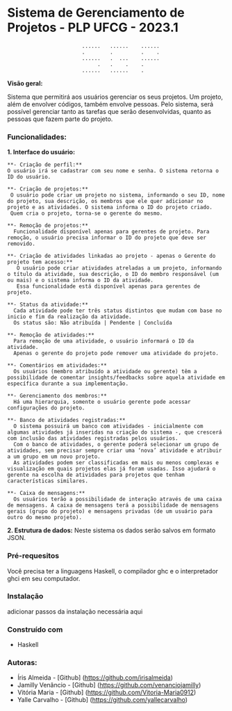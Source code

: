 # Sistema de Gerenciamento de Projetos - PLP UFCG - 2023.1

                            ......   ......    ......   
                            .        .         .    .
                            ......   .  ...    ......        
                                 .   .    .    .
                            ......   ......    .
**Visão geral:**

Sistema que permitirá aos usuários gerenciar os seus projetos. Um projeto, além de envolver códigos, também envolve pessoas. Pelo sistema, será possível gerenciar tanto as tarefas que serão desenvolvidas, quanto as pessoas que fazem parte do projeto.



### Funcionalidades:

 **1. Interface do usuário:**
   
    **- Criação de perfil:**
    O usuário irá se cadastrar com seu nome e senha. O sistema retorna o ID do usuário.
     
    **- Criação de projetos:**
     O usuário pode criar um projeto no sistema, informando o seu ID, nome do projeto, sua descrição, os membros que ele quer adicionar no projeto e as atividades. O sistema informa o ID do projeto criado.
     Quem cria o projeto, torna-se o gerente do mesmo.
         
    **- Remoção de projetos:**
      Funcionalidade disponível apenas para gerentes de projeto. Para remoção, o usuário precisa informar o ID do projeto que deve ser removido.
    
    **- Criação de atividades linkadas ao projeto - apenas o Gerente do projeto tem acesso:**
       O usuário pode criar atividades atreladas a um projeto, informando o título da atividade, sua descrição, o ID do membro responsável (um ou mais) e o sistema informa o ID da atividade.
       Essa funcionalidade está disponível apenas para gerentes de projeto.
    
    **- Status da atividade:**
      Cada atividade pode ter três status distintos que mudam com base no inicio e fim da realização da atividade.
      Os status são: Não atribuída | Pendente | Concluída
      
    **- Remoção de atividades:**
      Para remoção de uma atividade, o usuário informará o ID da atividade. 
      Apenas o gerente do projeto pode remover uma atividade do projeto.
    
    **- Comentários em atividades:**
      Os usuários (membro atribuído a atividade ou gerente) têm a possibilidade de comentar insights/feedbacks sobre aquela atividade em específica durante a sua implementação.
    
    **- Gerenciamento dos membros:**
      Há uma hierarquia, somente o usuário gerente pode acessar configurações do projeto.
    
    **- Banco de atividades registradas:** 
      O sistema possuirá um banco com atividades - inicialmente com algumas atividades já inseridas na criação do sistema -, que crescerá com inclusão das atividades registradas pelos usuários.
      Com o banco de atividades, o gerente poderá selecionar um grupo de atividades, sem precisar sempre criar uma ‘nova’ atividade e atribuir a um grupo em um novo projeto. 
      As atividades podem ser classificadas em mais ou menos complexas e visualização em quais projetos elas já foram usadas. Isso ajudará o gerente na escolha de atividades para projetos que tenham características similares.
    
    **- Caixa de mensagens:**
      Os usuários terão a possibilidade de interação através de uma caixa de mensagens. A caixa de mensagens terá a possibilidade de mensagens gerais (grupo do projeto) e mensagens privadas (de um usuário para outro do mesmo projeto). 

  **2. Estrutura de dados:**
    Neste sistema os dados serão salvos em formato JSON.
   

 ### Pré-requesitos
 Você precisa ter a linguagens Haskell, o compilador ghc e o interpretador ghci em seu computador.

 ### Instalação
 adicionar passos da instalação necessária aqui

 ### Construído com
 - Haskell


 ### Autoras:
   - Íris Almeida - [Github] (https://github.com/irisalmeida)
   - Jamilly Venâncio - [Github] (https://github.com/venanciojamilly)
   - Vitória Maria - [Github] (https://github.com/Vitoria-Maria0912)
  -  Yalle Carvalho - [Github] (https://github.com/yallecarvalho)





